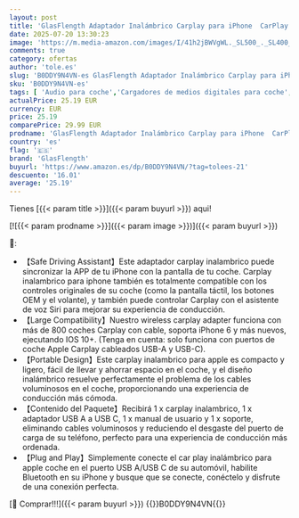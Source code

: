 ```yaml
---
layout: post
title: 'GlasFlength Adaptador Inalámbrico Carplay para iPhone  CarPlay Wireless Adapter con Puerto USB-A a USB-C Plug and Play Convierte Cableado a Inalámbrico Compatible con posteriores y con iOS 10+'
date: 2025-07-20 13:30:23
image: 'https://m.media-amazon.com/images/I/41h2jBWVgWL._SL500_._SL400_.jpg'
comments: true
category: ofertas
author: 'tole.es'
slug: 'B0DDY9N4VN-es GlasFlength Adaptador Inalámbrico Carplay para iPhone...'
sku: 'B0DDY9N4VN-es'
tags: [ 'Audio para coche','Cargadores de medios digitales para coche','Electrónica','Electrónica para coche','Electrónica para vehículos','glasflength','iphone','🇪🇸', ]
actualPrice: 25.19 EUR
currency: EUR
price: 25.19
comparePrice: 29.99 EUR
prodname: 'GlasFlength Adaptador Inalámbrico Carplay para iPhone  CarPlay Wireless Adapter con Puerto USB-A a USB-C Plug and Play Convierte Cableado a Inalámbrico Compatible con posteriores y con iOS 10+'
country: 'es'
flag: '🇪🇸'
brand: 'GlasFlength'
buyurl: 'https://www.amazon.es/dp/B0DDY9N4VN/?tag=tolees-21'
descuento: '16.01'
average: '25.19'
---
```


Tienes [{{< param title >}}]({{< param buyurl >}}) aqui!

[![{{< param prodname >}}]({{< param image >}})]({{< param buyurl >}})

🔎:

- 【Safe Driving Assistant】Este adaptador carplay inalambrico puede sincronizar la APP de tu iPhone con la pantalla de tu coche. Carplay inalambrico para iphone también es totalmente compatible con los controles originales de su coche (como la pantalla táctil, los botones OEM y el volante), y también puede controlar Carplay con el asistente de voz Siri para mejorar su experiencia de conducción.
- 【Large Compatibility】Nuestro wireless carplay adapter funciona con más de 800 coches Carplay con cable, soporta iPhone 6 y más nuevos, ejecutando IOS 10+. (Tenga en cuenta: solo funciona con puertos de coche Apple Carplay cableados USB-A y USB-C).
- 【Portable Design】Este carplay inalambrico para apple es compacto y ligero, fácil de llevar y ahorrar espacio en el coche, y el diseño inalámbrico resuelve perfectamente el problema de los cables voluminosos en el coche, proporcionando una experiencia de conducción más cómoda.
- 【Contenido del Paquete】Recibirá 1 x carplay inalambrico, 1 x adaptador USB A a USB C, 1 x manual de usuario y 1 x soporte, eliminando cables voluminosos y reduciendo el desgaste del puerto de carga de su teléfono, perfecto para una experiencia de conducción más ordenada.
- 【Plug and Play】Simplemente conecte el car play inalámbrico para apple coche en el puerto USB A/USB C de su automóvil, habilite Bluetooth en su iPhone y busque que se conecte, conéctelo y disfrute de una conexión perfecta.

[🛒 Comprar!!!]({{< param buyurl >}})
{{<world>}}B0DDY9N4VN{{</world>}}
